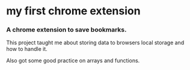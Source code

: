 
# my first chrome extension

### A chrome extension to save bookmarks.

This project taught me about storing data to browsers local storage and how to handle it.

Also got some good practice on arrays and functions. 